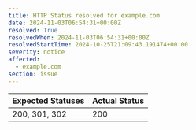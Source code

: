 ```yaml
---
title: HTTP Status resolved for example.com
date: 2024-11-03T06:54:31+00:00Z
resolved: True
resolvedWhen: 2024-11-03T06:54:31+00:00Z
resolvedStartTime: 2024-10-25T21:09:43.191474+00:00
severity: notice
affected:
  - example.com
section: issue
---
```


| Expected Statuses | Actual Status  |
|-------------------|----------------|
| 200, 301, 302 | 200 |
